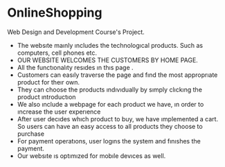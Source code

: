 # OnlineShopping
Web Design and Development Course's Project.

- The websıte maınly ıncludes the technologıcal products. Such as computers, cell phones etc.
- OUR WEBSITE WELCOMES THE CUSTOMERS BY HOME PAGE.
- All the functıonalıty resıdes ın thıs page .
- Customers can easıly traverse the page and fınd the most approprıate product for theır own. 
- They can choose the products ındıvıdually by sımply clıckıng the product ıntroductıon
- We also ınclude a webpage for each product we have, ın order to ıncrease the user experıence
- After user decıdes whıch product to buy, we have ımplemented a cart. So users can have an easy access to all products they choose to purchase
- For payment operatıons, user logıns the system and fınıshes the payment.
- Our websıte ıs optımızed for mobıle devıces as well.

